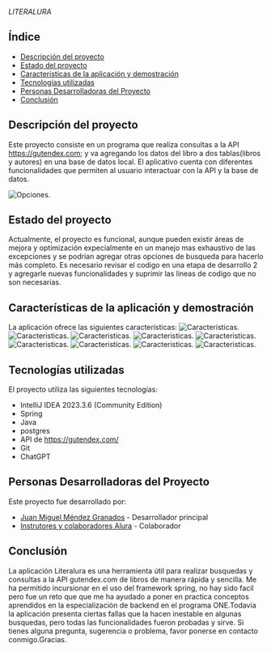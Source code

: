 <em> LITERALURA </em>
## Índice

- [Descripción del proyecto](#descripción-del-proyecto)
- [Estado del proyecto](#estado-del-proyecto)
- [Características de la aplicación y demostración](#características-de-la-aplicación-y-demostración)
- [Tecnologías utilizadas](#tecnologías-utilizadas)
- [Personas Desarrolladoras del Proyecto](#personas-desarrolladoras-del-proyecto)
- [Conclusión](#conclusión)

## Descripción del proyecto

Este proyecto consiste en un programa que realiza consultas a la API https://gutendex.com; y va agregando los datos del libro a dos tablas(libros y autores) en una base de datos local. El aplicativo cuenta con diferentes funcionalidades que permiten al usuario interactuar con la API y la base de datos.

![Opciones](imagenes/opciones.jpg).

## Estado del proyecto

Actualmente, el proyecto es funcional, aunque pueden existir áreas de mejora y optimización expecialmente en un manejo mas exhaustivo de las excepciones y se podrian agregar otras opciones de busqueda para hacerlo más completo. Es necesario revisar el codigo en una etapa de desarrollo 2 y agregarle nuevas funcionalidades y suprimir las lineas de codigo que no son necesarias.

## Características de la aplicación y demostración

La aplicación ofrece las siguientes características:
  ![Caracteristicas](imagenes/opcion1.jpg).
  ![Caracteristicas](imagenes/libroBaseD.jpg).
  ![Caracteristicas](imagenes/opcion2.jpg).
  ![Caracteristicas](imagenes/opcion3.jpg).
  ![Caracteristicas](imagenes/opcion4.jpg).
  ![Caracteristicas](imagenes/opcion5.jpg).
  ![Caracteristicas](imagenes/opcion6.jpg).
  ![Caracteristicas](imagenes/opcion7.jpg).
  ![Caracteristicas](imagenes/opcion8.jpg).
  
## Tecnologías utilizadas

El proyecto utiliza las siguientes tecnologías:
- IntelliJ IDEA 2023.3.6 (Community Edition)
- Spring
- Java
- postgres
- API de https://gutendex.com/
- Git
- ChatGPT

## Personas Desarrolladoras del Proyecto

Este proyecto fue desarrollado por:

- [Juan Miguel Méndez Granados](#) - Desarrollador principal
- [Instrutores y colaboradores Alura](#) - Colaborador

## Conclusión

La aplicación Literalura es una herramienta útil para realizar busquedas y consultas a la API gutendex.com de libros de manera rápida y sencilla. Me ha permitido incursionar en el uso del framework spring, no hay sido facil pero fue un reto que que me ha ayudado a poner en practica conceptos aprendidos en la especialización de backend en el programa ONE.Todavia la aplicación presenta ciertas fallas que la hacen inestable en algunas busquedas, pero todas las funcionalidades fueron probadas y sirve. Si tienes alguna pregunta, sugerencia o problema, favor ponerse en contacto conmigo.Gracias.

